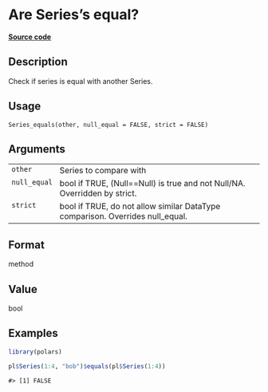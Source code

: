 
# Are Series’s equal?

[**Source code**](https://github.com/pola-rs/r-polars/tree/0580dbe189881934960c63979bf59fc3448a21dc/R/series__series.R#L812)

## Description

Check if series is equal with another Series.

## Usage

<pre><code class='language-R'>Series_equals(other, null_equal = FALSE, strict = FALSE)
</code></pre>

## Arguments

<table>
<tr>
<td style="white-space: nowrap; font-family: monospace; vertical-align: top">
<code id="Series_equals_:_other">other</code>
</td>
<td>
Series to compare with
</td>
</tr>
<tr>
<td style="white-space: nowrap; font-family: monospace; vertical-align: top">
<code id="Series_equals_:_null_equal">null_equal</code>
</td>
<td>
bool if TRUE, (Null==Null) is true and not Null/NA. Overridden by
strict.
</td>
</tr>
<tr>
<td style="white-space: nowrap; font-family: monospace; vertical-align: top">
<code id="Series_equals_:_strict">strict</code>
</td>
<td>
bool if TRUE, do not allow similar DataType comparison. Overrides
null_equal.
</td>
</tr>
</table>

## Format

method

## Value

bool

## Examples

``` r
library(polars)

pl$Series(1:4, "bob")$equals(pl$Series(1:4))
```

    #> [1] FALSE
